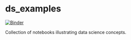 # ds_examples
[![Binder](https://mybinder.org/badge_logo.svg)](https://mybinder.org/v2/gh/ntolley/ds_examples/HEAD)

Collection of notebooks illustrating data science concepts.
